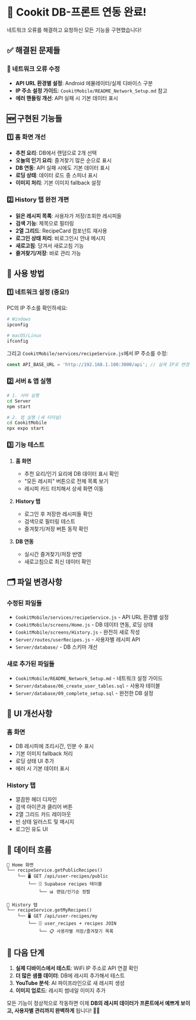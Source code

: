 # 🎉 Cookit DB-프론트 연동 완료!

네트워크 오류를 해결하고 요청하신 모든 기능을 구현했습니다!

## ✅ 해결된 문제들

### 🔧 네트워크 오류 수정
- **API URL 환경별 설정**: Android 에뮬레이터/실제 디바이스 구분
- **IP 주소 설정 가이드**: `CookitMobile/README_Network_Setup.md` 참고
- **에러 핸들링 개선**: API 실패 시 기본 데이터 표시

## 🆕 구현된 기능들

### 1️⃣ 홈 화면 개선
- **추천 요리**: DB에서 랜덤으로 2개 선택
- **오늘의 인기 요리**: 즐겨찾기 많은 순으로 표시
- **DB 연동**: API 실패 시에도 기본 데이터 표시
- **로딩 상태**: 데이터 로드 중 스피너 표시
- **이미지 처리**: 기본 이미지 fallback 설정

### 2️⃣ History 탭 완전 개편
- **읽은 레시피 목록**: 사용자가 저장/조회한 레시피들
- **검색 기능**: 제목으로 필터링
- **2열 그리드**: RecipeCard 컴포넌트 재사용
- **로그인 상태 처리**: 비로그인시 안내 메시지
- **새로고침**: 당겨서 새로고침 기능
- **즐겨찾기/저장**: 바로 관리 가능

## 📱 사용 방법

### 1️⃣ 네트워크 설정 (중요!)

PC의 IP 주소를 확인하세요:
```bash
# Windows
ipconfig

# macOS/Linux  
ifconfig
```

그리고 `CookitMobile/services/recipeService.js`에서 IP 주소를 수정:
```javascript
const API_BASE_URL = 'http://192.168.1.100:3000/api'; // 실제 IP로 변경
```

### 2️⃣ 서버 & 앱 실행

```bash
# 1. 서버 실행
cd Server
npm start

# 2. 앱 실행 (새 터미널)
cd CookitMobile
npx expo start
```

### 3️⃣ 기능 테스트

1. **홈 화면**
   - 추천 요리/인기 요리에 DB 데이터 표시 확인
   - "모든 레시피" 버튼으로 전체 목록 보기
   - 레시피 카드 터치해서 상세 화면 이동

2. **History 탭**
   - 로그인 후 저장한 레시피들 확인
   - 검색으로 필터링 테스트
   - 즐겨찾기/저장 버튼 동작 확인

3. **DB 연동**
   - 실시간 즐겨찾기/저장 반영
   - 새로고침으로 최신 데이터 확인

## 🗂️ 파일 변경사항

### 수정된 파일들
- `CookitMobile/services/recipeService.js` - API URL 환경별 설정
- `CookitMobile/screens/Home.js` - DB 데이터 연동, 로딩 상태
- `CookitMobile/screens/History.js` - 완전히 새로 작성
- `Server/routes/userRecipes.js` - 사용자별 레시피 API
- `Server/database/` - DB 스키마 개선

### 새로 추가된 파일들
- `CookitMobile/README_Network_Setup.md` - 네트워크 설정 가이드
- `Server/database/06_create_user_tables.sql` - 사용자 테이블
- `Server/database/09_complete_setup.sql` - 완전한 DB 설정

## 🎨 UI 개선사항

### 홈 화면
- DB 레시피에 조리시간, 인분 수 표시
- 기본 이미지 fallback 처리
- 로딩 상태 UI 추가
- 에러 시 기본 데이터 표시

### History 탭
- 깔끔한 헤더 디자인
- 검색 아이콘과 클리어 버튼
- 2열 그리드 카드 레이아웃
- 빈 상태 일러스트 및 메시지
- 로그인 유도 UI

## 🔄 데이터 흐름

```
📱 Home 화면
└── recipeService.getPublicRecipes()
    └── 🖥️ GET /api/user-recipes/public
        └── 🗄️ Supabase recipes 테이블
            └── 📊 랜덤/인기순 정렬

📱 History 탭  
└── recipeService.getMyRecipes()
    └── 🖥️ GET /api/user-recipes/my
        └── 🗄️ user_recipes + recipes JOIN
            └── 📋 사용자별 저장/즐겨찾기 목록
```

## 🎯 다음 단계

1. **실제 디바이스에서 테스트**: WiFi IP 주소로 API 연결 확인
2. **더 많은 샘플 데이터**: DB에 레시피 추가해서 테스트
3. **YouTube 분석**: AI 파이프라인으로 새 레시피 생성
4. **이미지 업로드**: 레시피 썸네일 이미지 추가

모든 기능이 정상적으로 작동하면 이제 **DB의 레시피 데이터가 프론트에서 예쁘게 보이고, 사용자별 관리까지 완벽하게** 됩니다! 🚀✨
